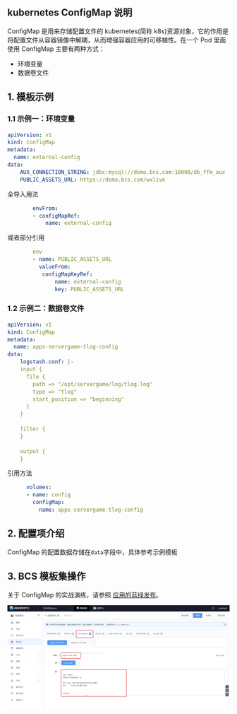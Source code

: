 ## kubernetes ConfigMap 说明


ConfigMap 是用来存储配置文件的 kubernetes(简称 k8s)资源对象，它的作用是将配置文件从容器镜像中解耦，从而增强容器应用的可移植性。在一个 Pod 里面使用 ConfigMap 主要有两种方式：
- 环境变量
- 数据卷文件

## 1. 模板示例
### 1.1 示例一：环境变量
```yml
apiVersion: v1
kind: ConfigMap
metadata:
  name: external-config
data:
    AUX_CONNECTION_STRING: jdbc:mysql://demo.bcs.com:10000/db_ffm_aux
    PUBLIC_ASSETS_URL: https://demo.bcs.com/wxlive
```
全导入用法
```yml
        envFrom:
        - configMapRef:
            name: external-config
```
或者部分引用
```yml
        env
        - name: PUBLIC_ASSETS_URL
          valueFrom:
           configMapKeyRef:
               name: external-config
               key: PUBLIC_ASSETS_URL
```
### 1.2 示例二：数据卷文件
```yml
apiVersion: v1
kind: ConfigMap
metadata:
  name: apps-servergame-tlog-config
data:
    logstash.conf: |-
    input {
      file {
        path => "/opt/servergame/log/tlog.log"
        type => "tlog"
        start_position => "beginning"
      }
    }

    filter {
    }

    output {
    }
```
引用方法
```yml
      volumes:
      - name: config
        configMap:
          name: apps-servergame-tlog-config
```
## 2. 配置项介绍
ConfigMap 的配置数据存储在`data`字段中，具体参考示例模板


## 3. BCS 模板集操作

关于 ConfigMap 的实战演练，请参照 [应用的蓝绿发布](../../../Scenes/Bcs_blue_green_deployment.md)。

![](media/15684304092327.jpg)

